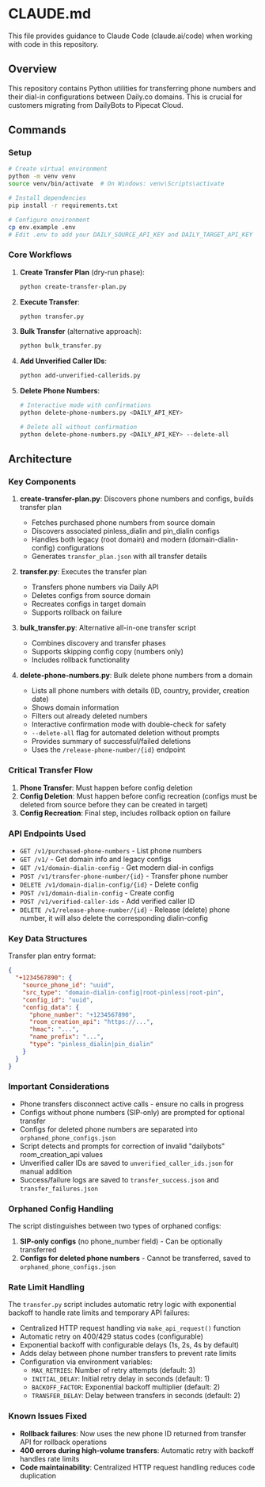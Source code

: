 # CLAUDE.md

This file provides guidance to Claude Code (claude.ai/code) when working with code in this repository.

## Overview

This repository contains Python utilities for transferring phone numbers and their dial-in configurations between Daily.co domains. This is crucial for customers migrating from DailyBots to Pipecat Cloud.

## Commands

### Setup
```bash
# Create virtual environment
python -m venv venv
source venv/bin/activate  # On Windows: venv\Scripts\activate

# Install dependencies
pip install -r requirements.txt

# Configure environment
cp env.example .env
# Edit .env to add your DAILY_SOURCE_API_KEY and DAILY_TARGET_API_KEY
```

### Core Workflows

1. **Create Transfer Plan** (dry-run phase):
   ```bash
   python create-transfer-plan.py
   ```

2. **Execute Transfer**:
   ```bash
   python transfer.py
   ```

3. **Bulk Transfer** (alternative approach):
   ```bash
   python bulk_transfer.py
   ```

4. **Add Unverified Caller IDs**:
   ```bash
   python add-unverified-callerids.py
   ```

5. **Delete Phone Numbers**:
   ```bash
   # Interactive mode with confirmations
   python delete-phone-numbers.py <DAILY_API_KEY>
   
   # Delete all without confirmation
   python delete-phone-numbers.py <DAILY_API_KEY> --delete-all
   ```

## Architecture

### Key Components

1. **create-transfer-plan.py**: Discovers phone numbers and configs, builds transfer plan
   - Fetches purchased phone numbers from source domain
   - Discovers associated pinless_dialin and pin_dialin configs
   - Handles both legacy (root domain) and modern (domain-dialin-config) configurations
   - Generates `transfer_plan.json` with all transfer details

2. **transfer.py**: Executes the transfer plan
   - Transfers phone numbers via Daily API
   - Deletes configs from source domain
   - Recreates configs in target domain
   - Supports rollback on failure

3. **bulk_transfer.py**: Alternative all-in-one transfer script
   - Combines discovery and transfer phases
   - Supports skipping config copy (numbers only)
   - Includes rollback functionality

4. **delete-phone-numbers.py**: Bulk delete phone numbers from a domain
   - Lists all phone numbers with details (ID, country, provider, creation date)
   - Shows domain information
   - Filters out already deleted numbers
   - Interactive confirmation mode with double-check for safety
   - `--delete-all` flag for automated deletion without prompts
   - Provides summary of successful/failed deletions
   - Uses the `/release-phone-number/{id}` endpoint

### Critical Transfer Flow

1. **Phone Transfer**: Must happen before config deletion
2. **Config Deletion**: Must happen before config recreation (configs must be deleted from source before they can be created in target)
3. **Config Recreation**: Final step, includes rollback option on failure

### API Endpoints Used

- `GET /v1/purchased-phone-numbers` - List phone numbers
- `GET /v1/` - Get domain info and legacy configs
- `GET /v1/domain-dialin-config` - Get modern dial-in configs
- `POST /v1/transfer-phone-number/{id}` - Transfer phone number
- `DELETE /v1/domain-dialin-config/{id}` - Delete config
- `POST /v1/domain-dialin-config` - Create config
- `POST /v1/verified-caller-ids` - Add verified caller ID
- `DELETE /v1/release-phone-number/{id}` - Release (delete) phone number, it will also delete the corresponding dialin-config

### Key Data Structures

Transfer plan entry format:
```json
{
  "+1234567890": {
    "source_phone_id": "uuid",
    "src_type": "domain-dialin-config|root-pinless|root-pin",
    "config_id": "uuid",
    "config_data": {
      "phone_number": "+1234567890",
      "room_creation_api": "https://...",
      "hmac": "...",
      "name_prefix": "...",
      "type": "pinless_dialin|pin_dialin"
    }
  }
}
```

### Important Considerations

- Phone transfers disconnect active calls - ensure no calls in progress
- Configs without phone numbers (SIP-only) are prompted for optional transfer
- Configs for deleted phone numbers are separated into `orphaned_phone_configs.json`
- Script detects and prompts for correction of invalid "dailybots" room_creation_api values
- Unverified caller IDs are saved to `unverified_caller_ids.json` for manual addition
- Success/failure logs are saved to `transfer_success.json` and `transfer_failures.json`

### Orphaned Config Handling

The script distinguishes between two types of orphaned configs:
1. **SIP-only configs** (no phone_number field) - Can be optionally transferred
2. **Configs for deleted phone numbers** - Cannot be transferred, saved to `orphaned_phone_configs.json`

### Rate Limit Handling

The `transfer.py` script includes automatic retry logic with exponential backoff to handle rate limits and temporary API failures:

- Centralized HTTP request handling via `make_api_request()` function
- Automatic retry on 400/429 status codes (configurable)
- Exponential backoff with configurable delays (1s, 2s, 4s by default)
- Adds delay between phone number transfers to prevent rate limits
- Configuration via environment variables:
  - `MAX_RETRIES`: Number of retry attempts (default: 3)
  - `INITIAL_DELAY`: Initial retry delay in seconds (default: 1)
  - `BACKOFF_FACTOR`: Exponential backoff multiplier (default: 2)
  - `TRANSFER_DELAY`: Delay between transfers in seconds (default: 2)

### Known Issues Fixed

- **Rollback failures**: Now uses the new phone ID returned from transfer API for rollback operations
- **400 errors during high-volume transfers**: Automatic retry with backoff handles rate limits
- **Code maintainability**: Centralized HTTP request handling reduces code duplication